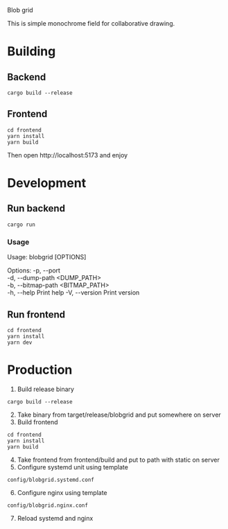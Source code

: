Blob grid

This is simple monochrome field for collaborative drawing.

# Building

## Backend

```
cargo build --release
```

## Frontend

```
cd frontend
yarn install
yarn build
```

Then open http://localhost:5173 and enjoy

# Development

## Run backend
```
cargo run
```

### Usage

>>>
Usage: blobgrid [OPTIONS]

Options:
  -p, --port <PORT>                
  -d, --dump-path <DUMP_PATH>      
  -b, --bitmap-path <BITMAP_PATH>  
  -h, --help                       Print help
  -V, --version                    Print version
>>>

## Run frontend
```
cd frontend
yarn install
yarn dev
```

# Production

1. Build release binary

```
cargo build --release
```

2. Take binary from target/release/blobgrid and put somewhere on server
3. Build frontend
```
cd frontend
yarn install
yarn build
```
4. Take frontend from frontend/build and put to path with static on server
5. Configure systemd unit using template
```
config/blobgrid.systemd.conf
```
6. Configure nginx using template
```
config/blobgrid.nginx.conf
```

7. Reload systemd and nginx